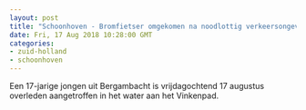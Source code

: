 ```yaml
---
layout: post
title: "Schoonhoven - Bromfietser omgekomen na noodlottig verkeersongeval"
date: Fri, 17 Aug 2018 10:28:00 GMT
categories: 
- zuid-holland 
- schoonhoven 
---
```


Een 17-jarige jongen uit Bergambacht is vrijdagochtend 17 augustus overleden aangetroffen in het water aan het Vinkenpad.
